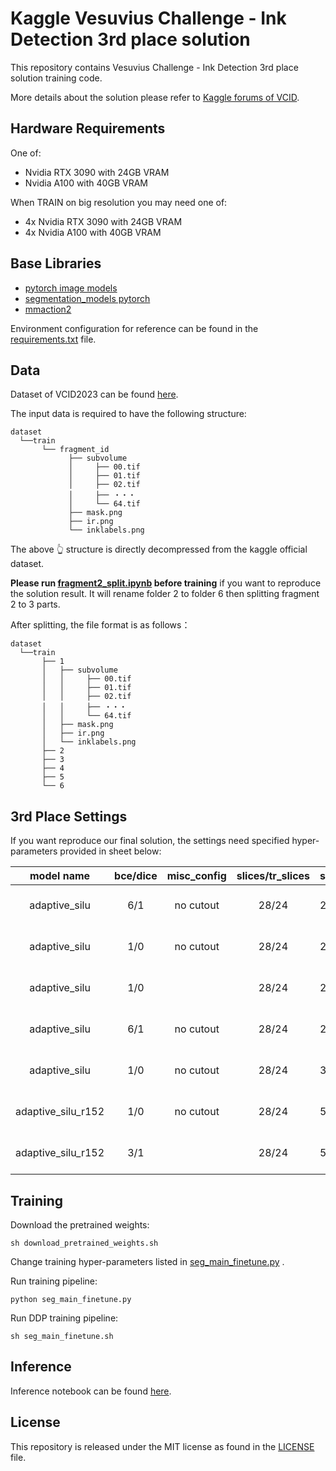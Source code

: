 # Kaggle Vesuvius Challenge - Ink Detection 3rd place solution

This repository contains Vesuvius Challenge - Ink Detection 3rd place solution training code.

More details about the solution please refer to [Kaggle forums of VCID](https://www.kaggle.com/competitions/vesuvius-challenge-ink-detection/discussion/417536).

## Hardware Requirements

One of:

* Nvidia RTX 3090 with 24GB VRAM
* Nvidia A100 with 40GB VRAM

When TRAIN on big resolution you may need one of:

* 4x Nvidia RTX 3090 with 24GB VRAM
* 4x Nvidia A100 with 40GB VRAM

## Base Libraries

- [pytorch image models](https://github.com/huggingface/pytorch-image-models)
- [segmentation_models pytorch](https://github.com/qubvel/segmentation_models.pytorch)
- [mmaction2](https://github.com/open-mmlab/mmaction2)

Environment configuration for reference can be found in the [requirements.txt](https://github.com/traptinblur/VCID_2023_3rd_place_code/blob/main/requirements.txt) file.

## Data

Dataset of VCID2023 can be found [here](https://www.kaggle.com/competitions/vesuvius-challenge-ink-detection/data).

The input data is required to have the following structure:

```
dataset
  └──train
       └── fragment_id
             ├── subvolume
             │     ├── 00.tif
             │     ├── 01.tif
             │     ├── 02.tif
             │     ├── ・・・
             │     └── 64.tif
             ├── mask.png
             ├── ir.png
             └── inklabels.png
```

The above 👆 structure is  directly decompressed from the kaggle official dataset.

**Please run [fragment2_split.ipynb](https://github.com/traptinblur/VCID_2023_3rd_place_code/blob/main/fragment2_split.ipynb) before training** if you want to reproduce the solution result. It will rename folder 2 to folder 6 then splitting fragment 2 to 3 parts.

After splitting, the file format is as follows：

```
dataset
  └──train
       ├── 1
       │   ├── subvolume
       │   │     ├── 00.tif
       │   │     ├── 01.tif
       │   │     ├── 02.tif
       │   │     ├── ・・・
       │   │     └── 64.tif
       │   ├── mask.png
       │   ├── ir.png
       │   └── inklabels.png
       ├── 2
       ├── 3
       ├── 4
       ├── 5
       └── 6
```

## 3rd Place Settings

If you want reproduce our final solution, the settings need specified hyper-parameters provided in sheet below:

|    model  name     | bce/dice | misc_config | slices/tr_slices | size/stride |  bs  | epoch |  lr/init_lr   | norm | mixup/switch2cutmix |  ema   | fold1_score(cv/lb) | fold2_score(cv/lb) | fold3_score(cv/lb) | fold4_score(cv/lb) | fold5_score(cv/lb) |
| :----------------: | :------: | :---------: | :--------------: | ----------- | :--: | :---: | :-----------: | :--: | :-----------------: | :----: | :----------------: | :----------------: | :----------------: | :----------------: | :----------------: |
|   adaptive_silu    |   6/1    | no  cutout  |      28/24       | 224/112     |  16  |  30   | 1.5e-4/7.5e-6 | TRUE |      0.6/0.84       | 0.997  |    0.6404/0.71     |                    |                    |                    |                    |
|   adaptive_silu    |   1/0    | no  cutout  |      28/24       | 224/112     |  16  |  30   | 1.5e-4/1.5e-5 | TRUE |      0.6/0.84       | 0.9998 |                    |    0.7018/0.75     |    0.6979/0.68     |                    |                    |
|   adaptive_silu    |   1/0    |             |      28/24       | 224/112     |  16  |  30   | 1.5e-4/1.5e-5 | TRUE |       0.1/0.        | 0.997  |                    |                    |                    |    0.7418/0.72     |                    |
|   adaptive_silu    |   6/1    | no  cutout  |      28/24       | 224/112     |  16  |  30   | 1.5e-4/1.5e-5 | TRUE |      0.6/0.84       | 0.9998 |                    |                    |                    |                    |    0.7440/0.71     |
|   adaptive_silu    |   1/0    | no  cutout  |      28/24       | 384/128     |  16  |  30   | 1.5e-4/1.5e-5 | TRUE |      0.6/0.84       | 0.997  |       0.6177       |       0.711        |       0.7036       |       0.7212       |       0.7321       |
| adaptive_silu_r152 |   1/0    | no  cutout  |      28/24       | 576/144     |  16  |  20   | 1.5e-4/1.5e-5 | TRUE |      0.6/0.84       | 0.999  |                    |       0.7279       |       0.6907       |                    |       0.7714       |
| adaptive_silu_r152 |   3/1    |             |      28/24       | 576/144     |  16  |  20   | 1.5e-4/1.5e-5 | TRUE |       0.4/0.5       | 0.9994 |       0.6511       |                    |                    |       0.7670       |                    |


## Training

Download the pretrained weights:

```shell
sh download_pretrained_weights.sh
```

Change training hyper-parameters listed in [seg_main_finetune.py](https://github.com/traptinblur/VCID_2023_3rd_place_code/blob/main/seg_main_finetune.py) .

Run training pipeline:

```shell
python seg_main_finetune.py
```

Run DDP training pipeline:

```shell
sh seg_main_finetune.sh
```

## Inference

Inference notebook can be found [here](https://www.kaggle.com/code/traptinblur/3rd-place-ensemble-576-8-384-6-224-8#model).

## License

This repository is released under the MIT license as found in the [LICENSE](https://github.com/traptinblur/VCID_2023_3rd_place_code/blob/main/LICENSE) file.
